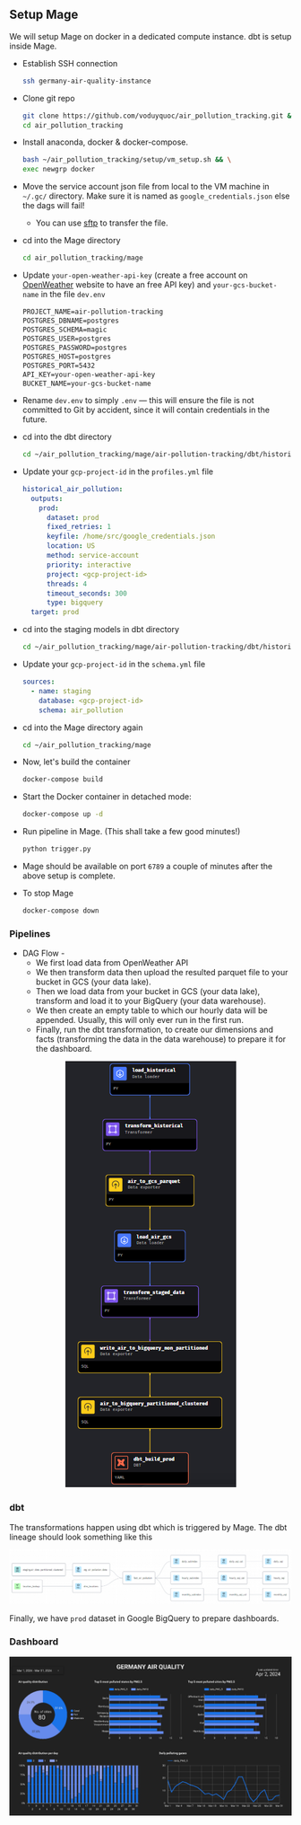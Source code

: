 ## Setup Mage

We will setup Mage on docker in a dedicated compute instance. dbt is setup inside Mage.

- Establish SSH connection
 
  ```bash
  ssh germany-air-quality-instance
  ```
- Clone git repo

  ```bash
  git clone https://github.com/voduyquoc/air_pollution_tracking.git && \
  cd air_pollution_tracking
  ```
- Install anaconda, docker & docker-compose.

  ```bash
  bash ~/air_pollution_tracking/setup/vm_setup.sh && \
  exec newgrp docker
  ```
- Move the service account json file from local to the VM machine in `~/.gc/` directory.  Make sure it is named as `google_credentials.json` else the dags will fail!

  - You can use [sftp](https://youtu.be/ae-CV2KfoN0?t=2442) to transfer the file.

- cd into the Mage directory
  ```bash
  cd air_pollution_tracking/mage
  ```
- Update `your-open-weather-api-key` (create a free account on [OpenWeather](https://openweathermap.org/) website to have an free API key) and `your-gcs-bucket-name` in the file `dev.env`
  ```env
  PROJECT_NAME=air-pollution-tracking
  POSTGRES_DBNAME=postgres
  POSTGRES_SCHEMA=magic
  POSTGRES_USER=postgres
  POSTGRES_PASSWORD=postgres
  POSTGRES_HOST=postgres
  POSTGRES_PORT=5432
  API_KEY=your-open-weather-api-key
  BUCKET_NAME=your-gcs-bucket-name
  ```

- Rename `dev.env` to simply `.env` — this will ensure the file is not committed to Git by accident, since it will contain credentials in the future.

- cd into the dbt directory
  ```bash
  cd ~/air_pollution_tracking/mage/air-pollution-tracking/dbt/historical_air_pollution
  ```
- Update your `gcp-project-id` in the `profiles.yml` file
  ```yaml
  historical_air_pollution:
    outputs:
      prod:
        dataset: prod
        fixed_retries: 1
        keyfile: /home/src/google_credentials.json
        location: US
        method: service-account
        priority: interactive
        project: <gcp-project-id>
        threads: 4
        timeout_seconds: 300
        type: bigquery
    target: prod
  ```

- cd into the staging models in dbt directory
  ```bash
  cd ~/air_pollution_tracking/mage/air-pollution-tracking/dbt/historical_air_pollution/models/staging
  ```
- Update your `gcp-project-id` in the `schema.yml` file
  ```yaml
  sources:
    - name: staging
      database: <gcp-project-id>
      schema: air_pollution
  ```
- cd into the Mage directory again
  ```bash
  cd ~/air_pollution_tracking/mage
  ```
- Now, let's build the container
  ```bash
  docker-compose build
  ```
- Start the Docker container in detached mode:
  ```bash
  docker-compose up -d
  ```
- Run pipeline in Mage. (This shall take a few good minutes!)
  ```bash
  python trigger.py
  ```
- Mage should be available on port `6789` a couple of minutes after the above setup is complete.

- To stop Mage

  ```bash
  docker-compose down
  ```

### Pipelines
- DAG Flow -
  - We first load data from OpenWeather API
  - We then transform data then upload the resulted parquet file to your bucket in GCS (your data lake).
  - Then we load data from your bucket in GCS (your data lake), transform and load it to your BigQuery (your data warehouse).
  - We then create an empty table to which our hourly data will be appended. Usually, this will only ever run in the first run.
  - Finally, run the dbt transformation, to create our dimensions and facts (transforming the data in the data warehouse) to prepare it for the dashboard.

<p align="center">
  <a>
    <img src="../images/pipeline.png">
  </a>
</p>

### dbt
The transformations happen using dbt which is triggered by Mage. The dbt lineage should look something like this

![img](../images/dbt.png)


Finally, we have `prod` dataset in Google BigQuery to prepare dashboards.

### Dashboard

![img](../images/dashboard.png)
